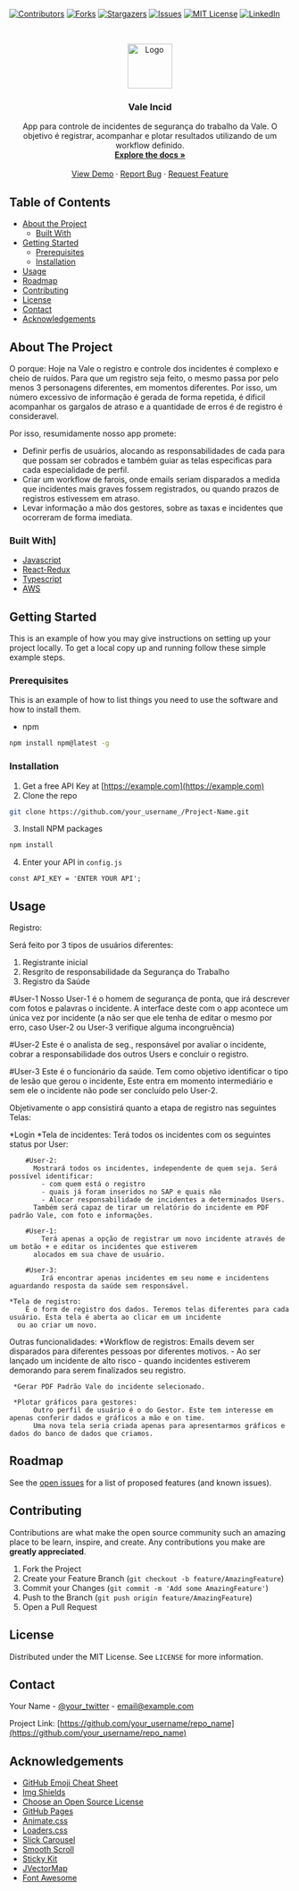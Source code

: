 <!--
*** Thanks for checking out this README Template. If you have a suggestion that would
*** make this better, please fork the repo and create a pull request or simply open
*** an issue with the tag "enhancement".
*** Thanks again! Now go create something AMAZING! :D
-->





<!-- PROJECT SHIELDS -->
<!--
*** I'm using markdown "reference style" links for readability.
*** Reference links are enclosed in brackets [ ] instead of parentheses ( ).
*** See the bottom of this document for the declaration of the reference variables
*** for contributors-url, forks-url, etc. This is an optional, concise syntax you may use.
*** https://www.markdownguide.org/basic-syntax/#reference-style-links
-->
[![Contributors][contributors-shield]][contributors-url]
[![Forks][forks-shield]][forks-url]
[![Stargazers][stars-shield]][stars-url]
[![Issues][issues-shield]][issues-url]
[![MIT License][license-shield]][license-url]
[![LinkedIn][linkedin-shield]][linkedin-url]



<!-- PROJECT LOGO -->
<br />
<p align="center">
  <a href="https://github.com/othneildrew/Best-README-Template">
    <img src="images/logo.png" alt="Logo" width="80" height="80">
  </a>

  <h3 align="center">Vale Incid</h3>

  <p align="center">
    App para controle de incidentes de segurança do trabalho da Vale. O objetivo é registrar, acompanhar e plotar resultados utilizando de um workflow definido.
    <br />
    <a href="https://github.com/othneildrew/Best-README-Template"><strong>Explore the docs »</strong></a>
    <br />
    <br />
    <a href="https://github.com/othneildrew/Best-README-Template">View Demo</a>
    ·
    <a href="https://github.com/othneildrew/Best-README-Template/issues">Report Bug</a>
    ·
    <a href="https://github.com/othneildrew/Best-README-Template/issues">Request Feature</a>
  </p>
</p>



<!-- TABLE OF CONTENTS -->
## Table of Contents

* [About the Project](#about-the-project)
  * [Built With](#built-with)
* [Getting Started](#getting-started)
  * [Prerequisites](#prerequisites)
  * [Installation](#installation)
* [Usage](#usage)
* [Roadmap](#roadmap)
* [Contributing](#contributing)
* [License](#license)
* [Contact](#contact)
* [Acknowledgements](#acknowledgements)



<!-- ABOUT THE PROJECT -->
## About The Project

O porque:
Hoje na Vale o registro e controle dos incidentes é complexo e cheio de ruídos. Para que um registro seja feito, o mesmo passa por pelo
menos 3 personagens diferentes, em momentos diferentes. Por isso, um número excessivo de informação é gerada de forma repetida, é
dificil acompanhar os gargalos de atraso e a quantidade de erros é de registro é consideravel. 

Por isso, resumidamente nosso app promete:
* Definir perfis de usuários, alocando as responsabilidades de cada para que possam ser cobrados e também guiar as telas especificas para cada especialidade de perfil.
* Criar um workflow de farois, onde emails seriam disparados a medida que incidentes mais graves fossem registrados, ou quando prazos de registros estivessem em atraso.
* Levar informação a mão dos gestores, sobre as taxas e incidentes que ocorreram de forma imediata.


### Built With]

* [Javascript](https://developer.mozilla.org/pt-BR/docs/Web/JavaScript)
* [React-Redux](https://react-redux.js.org/)
* [Typescript](https://www.typescriptlang.org/)
* [AWS](https://aws.amazon.com/pt/)



<!-- GETTING STARTED -->
## Getting Started

This is an example of how you may give instructions on setting up your project locally.
To get a local copy up and running follow these simple example steps.

### Prerequisites

This is an example of how to list things you need to use the software and how to install them.
* npm
```sh
npm install npm@latest -g
```

### Installation

1. Get a free API Key at [https://example.com](https://example.com)
2. Clone the repo
```sh
git clone https://github.com/your_username_/Project-Name.git
```
3. Install NPM packages
```sh
npm install
```
4. Enter your API in `config.js`
```JS
const API_KEY = 'ENTER YOUR API';
```



<!-- USAGE EXAMPLES -->
## Usage

Registro:

  Será feito por 3 tipos de usuários diferentes:
  
  1) Registrante inicial
  2) Resgrito de responsabilidade da Segurança do Trabalho
  3) Registro da Saúde

#User-1 Nosso User-1 é o homem de segurança de ponta, que irá descrever com fotos e palavras o incidente. A interface deste com o app 
acontece um única vez por incidente (a não ser que ele tenha de editar o mesmo por erro, caso User-2 ou User-3 verifique alguma
incongruência)

#User-2 Este é o analista de seg., responsável por avaliar o incidente, cobrar a responsabilidade dos outros Users e concluir o
registro.

#User-3 Este é o funcionário da saúde. Tem como objetivo identificar o tipo de lesão que gerou o incidente, Este entra em momento
intermediário e sem ele o incidente não pode ser concluído pelo User-2.

Objetivamente o app consistirá quanto a etapa de registro nas seguintes Telas:

  *Login
  *Tela de incidentes:
      Terá todos os incidentes com os seguintes status por User:
        
        #User-2: 
          Mostrará todos os incidentes, independente de quem seja. Será possível identificar: 
            - com quem está o registro
            - quais já foram inseridos no SAP e quais não
            - Alocar responsabilidade de incidentes a determinados Users.
          Também será capaz de tirar um relatório do incidente em PDF padrão Vale, com foto e informações.
        
        #User-1:
            Terá apenas a opção de registrar um novo incidente através de um botão + e editar os incidentes que estiverem
          alocados em sua chave de usuário.
         
        #User-3:
            Irá encontrar apenas incidentes em seu nome e incidentens aguardando resposta da saúde sem responsável.
            
    *Tela de registro:
        É o form de registro dos dados. Teremos telas diferentes para cada usuário. Esta tela é aberta ao clicar em um incidente
      ou ao criar um novo.
      
 Outras funcionalidades:
    *Workflow de registros:
        Emails devem ser disparados para diferentes pessoas por diferentes motivos.
            - Ao ser lançado um incidente de alto risco
            - quando incidentes estiverem demorando para serem finalizados seu registro.
     
     *Gerar PDF Padrão Vale do incidente selecionado.
     
     *Plotar gráficos para gestores:
          Outro perfil de usuário é o do Gestor. Este tem interesse em apenas conferir dados e gráficos a mão e on time.
          Uma nova tela seria criada apenas para apresentarmos gráficos e dados do banco de dados que criamos.
       

<!-- ROADMAP -->
## Roadmap

See the [open issues](https://github.com/othneildrew/Best-README-Template/issues) for a list of proposed features (and known issues).



<!-- CONTRIBUTING -->
## Contributing

Contributions are what make the open source community such an amazing place to be learn, inspire, and create. Any contributions you make are **greatly appreciated**.

1. Fork the Project
2. Create your Feature Branch (`git checkout -b feature/AmazingFeature`)
3. Commit your Changes (`git commit -m 'Add some AmazingFeature'`)
4. Push to the Branch (`git push origin feature/AmazingFeature`)
5. Open a Pull Request



<!-- LICENSE -->
## License

Distributed under the MIT License. See `LICENSE` for more information.



<!-- CONTACT -->
## Contact

Your Name - [@your_twitter](https://twitter.com/your_username) - email@example.com

Project Link: [https://github.com/your_username/repo_name](https://github.com/your_username/repo_name)



<!-- ACKNOWLEDGEMENTS -->
## Acknowledgements
* [GitHub Emoji Cheat Sheet](https://www.webpagefx.com/tools/emoji-cheat-sheet)
* [Img Shields](https://shields.io)
* [Choose an Open Source License](https://choosealicense.com)
* [GitHub Pages](https://pages.github.com)
* [Animate.css](https://daneden.github.io/animate.css)
* [Loaders.css](https://connoratherton.com/loaders)
* [Slick Carousel](https://kenwheeler.github.io/slick)
* [Smooth Scroll](https://github.com/cferdinandi/smooth-scroll)
* [Sticky Kit](http://leafo.net/sticky-kit)
* [JVectorMap](http://jvectormap.com)
* [Font Awesome](https://fontawesome.com)





<!-- MARKDOWN LINKS & IMAGES -->
<!-- https://www.markdownguide.org/basic-syntax/#reference-style-links -->
[contributors-shield]: https://img.shields.io/github/contributors/othneildrew/Best-README-Template.svg?style=flat-square
[contributors-url]: https://github.com/othneildrew/Best-README-Template/graphs/contributors
[forks-shield]: https://img.shields.io/github/forks/othneildrew/Best-README-Template.svg?style=flat-square
[forks-url]: https://github.com/othneildrew/Best-README-Template/network/members
[stars-shield]: https://img.shields.io/github/stars/othneildrew/Best-README-Template.svg?style=flat-square
[stars-url]: https://github.com/othneildrew/Best-README-Template/stargazers
[issues-shield]: https://img.shields.io/github/issues/othneildrew/Best-README-Template.svg?style=flat-square
[issues-url]: https://github.com/othneildrew/Best-README-Template/issues
[license-shield]: https://img.shields.io/github/license/othneildrew/Best-README-Template.svg?style=flat-square
[license-url]: https://github.com/othneildrew/Best-README-Template/blob/master/LICENSE.txt
[linkedin-shield]: https://img.shields.io/badge/-LinkedIn-black.svg?style=flat-square&logo=linkedin&colorB=555
[linkedin-url]: https://linkedin.com/in/othneildrew
[product-screenshot]: images/screenshot.png
